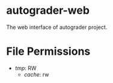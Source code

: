 autograder-web
==============

The web interface of autograder project.

File Permissions
================
 * *tmp*: RW
	 * *cache*: rw